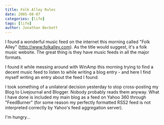 ```yaml
---
title: Folk Alley Rules
date: 2005-08-07
categories: [life]
tags: [life]
author: Jonathan Beckett
---
```


I found a wonderful music feed on the internet this morning called "Folk Alley" (http://www.folkalley.com). As the title would suggest, it's a folk music website. The great thing is they have music feeds in all the major formats.

I found it while messing around with WinAmp this morning trying to find a decent music feed to listen to while writing a blog entry - and here I find myself writing an entry about the feed I found.

I took something of a unilateral decision yesterday to stop cross-posting my Blog to Livejournal and Blogger. Nobody probably reads them anyway. What I have done is included my main blog as a feed on Yahoo 360 through "FeedBurner" (for some reason my perfectly formatted RSS2 feed is not interpreted correctly by Yahoo's feed aggregation server).

I'm hungry...
